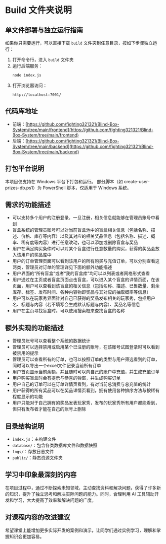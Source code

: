 
# Build 文件夹说明

## 单文件部署与独立运行指南

如果你只需要运行，可以直接下载 `build` 文件夹到任意目录，按如下步骤独立运行：

1. 打开命令行，进入 `build` 文件夹
2. 运行后端服务：
   ```bash
   node index.js
   ```
3. 打开浏览器访问：
   ```
   http://localhost:7001/
   ```

## 代码库地址
- 前端：[https://github.com/fighting321321/Blind-Box-System/tree/main/frontend](https://github.com/fighting321321/Blind-Box-System/tree/main/frontend)
- 后端：[https://github.com/fighting321321/Blind-Box-System/tree/main/backend](https://github.com/fighting321321/Blind-Box-System/tree/main/backend)

## 打包平台说明
本项目仅支持在 Windows 平台下打包和运行。
部分脚本（如 create-user-prizes-db.ps1）为 PowerShell 脚本，仅适用于 Windows 系统。

## 需求的功能描述
- 可以支持多个用户的注册登录，一旦注册，相关信息就能够在管理员账号中看到
- 盲盒系统的管理员账号可以对当前盲盒池中的盲盒相关信息（包括名称、描述、价格、库存等内容）以及其对应的相关奖品信息（包括名称、描述、概率、稀有度等内容）进行任意改动，也可以添加或删除盲盒与奖品
- 用户在满足购买条件时可以对某个盲盒进行任意数量的购买，获得的奖品会放入该用户的奖品库中
- 用户的订单管理页面可以看到该用户的所有购买与充值订单，可以分别查看这两类，管理员对订单的管理详见下面的额外功能描述
- 用户界面的“所有盲盒”或者“我的盲盒库”均可以以列表或者网格形式查看
- 用户通过在主页或者盲盒页面点击盲盒，可以进入某个盲盒的详情页面，在该页面，用户可以查看到该盲盒的相关信息（包括名称、描述、已售数量、剩余库存、标签、发布时间、各种内容物即奖品与其对应的抽取概率等信息）
- 用户可以在玩家秀界面针对自己已获得的奖品发布相关的玩家秀，包括用户名、标题与内容（若不填写会生成默认标题与内容）、奖品名等信息
- 用户在主页寻找盲盒时，可以使用搜索框来查找盲盒的名称

## 额外实现的功能描述
- 管理员账号可以查看整个系统的数据统计
- 管理员可以选择禁用或启用某个已注册的账号，在该账号试图登录时可以看到被禁用的提示
- 管理员可以查看所有的订单，也可以按照订单的类型与用户筛选看到的订单，同时可以导出一个excel文件记录当前所有订单
- 用户首页显示当前余额，并且随时可以向自己的账户中充值，并生成充值订单
- 用户购买盲盒时会有提示与恭喜的弹窗，并生成购买订单
- 用户自己的订单可以在订单详情页看到，有对当前总消费与总充值的统计
- 用户获得的所有奖品可以在奖品详情页看到，拥有使用各种排序方法与按稀有程度显示的功能
- 用户只能对于自己拥有的奖品发表玩家秀，发布的玩家秀所有用户都能看到，但只有发布者才能在自己的账号上删除

## 目录结构说明
- `index.js`：主构建文件
- `database/`：包含各类数据库文件和数据快照
- `logs/`：存放日志文件
- `public/`：静态资源文件夹

## 学习中印象最深刻的内容
在项目过程中，通过不断探索未知领域，主动查找资料和解决问题，获得了许多新的知识，提升了独立思考和解决实际问题的能力。同时，合理利用 AI 工具辅助开发和学习，大大提高了效率和解决问题的广度。

## 对课程内容的改进建议
希望课堂上能增加更多实际开发的案例和演示，让同学们通过实例学习，理解和掌握知识会更加容易。
